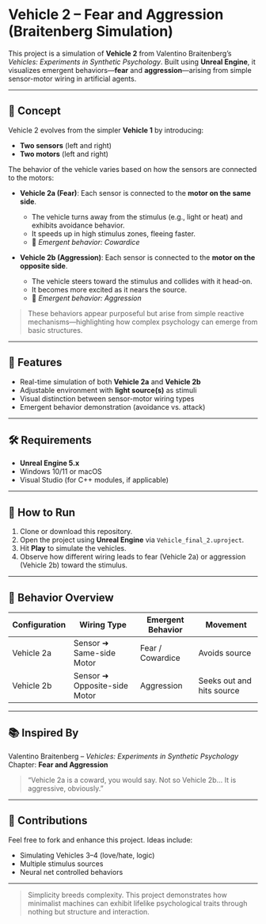 # Vehicle 2 – Fear and Aggression (Braitenberg Simulation)

This project is a simulation of **Vehicle 2** from Valentino Braitenberg’s *Vehicles: Experiments in Synthetic Psychology*. Built using **Unreal Engine**, it visualizes emergent behaviors—**fear** and **aggression**—arising from simple sensor-motor wiring in artificial agents.

---

## 🚗 Concept

Vehicle 2 evolves from the simpler **Vehicle 1** by introducing:
- **Two sensors** (left and right)
- **Two motors** (left and right)

The behavior of the vehicle varies based on how the sensors are connected to the motors:

- **Vehicle 2a (Fear)**: Each sensor is connected to the **motor on the same side**.
  - The vehicle turns away from the stimulus (e.g., light or heat) and exhibits avoidance behavior.
  - It speeds up in high stimulus zones, fleeing faster.
  - 🧠 *Emergent behavior: Cowardice*

- **Vehicle 2b (Aggression)**: Each sensor is connected to the **motor on the opposite side**.
  - The vehicle steers toward the stimulus and collides with it head-on.
  - It becomes more excited as it nears the source.
  - 🧠 *Emergent behavior: Aggression*

> These behaviors appear purposeful but arise from simple reactive mechanisms—highlighting how complex psychology can emerge from basic structures.

---

## 🧠 Features

- Real-time simulation of both **Vehicle 2a** and **Vehicle 2b**
- Adjustable environment with **light source(s)** as stimuli
- Visual distinction between sensor-motor wiring types
- Emergent behavior demonstration (avoidance vs. attack)

---

## 🛠️ Requirements

- **Unreal Engine 5.x**
- Windows 10/11 or macOS
- Visual Studio (for C++ modules, if applicable)

---

## 🧪 How to Run

1. Clone or download this repository.
2. Open the project using **Unreal Engine** via `Vehicle_final_2.uproject`.
3. Hit **Play** to simulate the vehicles.
4. Observe how different wiring leads to fear (Vehicle 2a) or aggression (Vehicle 2b) toward the stimulus.

---

## 🔬 Behavior Overview

| Configuration | Wiring Type | Emergent Behavior | Movement |
|---------------|-------------|-------------------|----------|
| Vehicle 2a    | Sensor ➜ Same-side Motor | Fear / Cowardice | Avoids source |
| Vehicle 2b    | Sensor ➜ Opposite-side Motor | Aggression | Seeks out and hits source |

---

## 📚 Inspired By

Valentino Braitenberg – *Vehicles: Experiments in Synthetic Psychology*  
Chapter: **Fear and Aggression**

> “Vehicle 2a is a coward, you would say. Not so Vehicle 2b... It is aggressive, obviously.”

---

## 🤝 Contributions

Feel free to fork and enhance this project. Ideas include:
- Simulating Vehicles 3–4 (love/hate, logic)
- Multiple stimulus sources
- Neural net controlled behaviors

---

> Simplicity breeds complexity. This project demonstrates how minimalist machines can exhibit lifelike psychological traits through nothing but structure and interaction.
